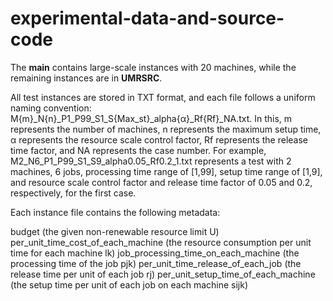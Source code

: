 # experimental-data-and-source-code
The **main** contains large-scale instances with 20 machines, while the remaining instances are in **UMRSRC**.

All test instances are stored in TXT format, and each file follows a uniform naming convention: M{m}_N{n}_P1_P99_S1_S{Max_st}_alpha{α}_Rf{Rf}_NA.txt. In this, m represents the number of machines, n represents the maximum setup time, α represents the resource scale control factor, Rf represents the release time factor, and NA represents the case number. For example, M2_N6_P1_P99_S1_S9_alpha0.05_Rf0.2_1.txt represents a test with 2 machines, 6 jobs, processing time range of [1,99], setup time range of [1,9], and resource scale control factor and release time factor of 0.05 and 0.2, respectively, for the first case. 

Each instance file contains the following metadata:

budget (the given non-renewable resource limit U)
per_unit_time_cost_of_each_machine (the resource consumption per unit time for each machine lk)
job_processing_time_on_each_machine (the processing time of the job pjk)
per_unit_time_release_of_each_job (the release time per unit of each job rj)
per_unit_setup_time_of_each_machine (the setup time per unit of each job on each machine sijk)
